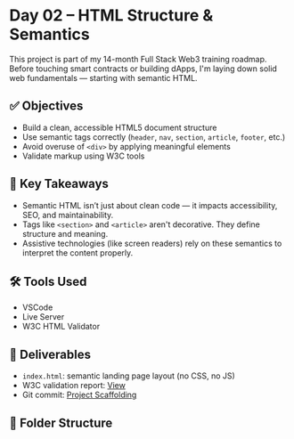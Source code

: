 # Day 02 – HTML Structure & Semantics

This project is part of my 14-month Full Stack Web3 training roadmap.  
Before touching smart contracts or building dApps, I'm laying down solid web fundamentals — starting with semantic HTML.

## ✅ Objectives

- Build a clean, accessible HTML5 document structure
- Use semantic tags correctly (`header`, `nav`, `section`, `article`, `footer`, etc.)
- Avoid overuse of `<div>` by applying meaningful elements
- Validate markup using W3C tools

## 🧠 Key Takeaways

- Semantic HTML isn’t just about clean code — it impacts accessibility, SEO, and maintainability.
- Tags like `<section>` and `<article>` aren't decorative. They define structure and meaning.
- Assistive technologies (like screen readers) rely on these semantics to interpret the content properly.

## 🛠️ Tools Used

- VSCode
- Live Server
- W3C HTML Validator

## 🔗 Deliverables

- `index.html`: semantic landing page layout (no CSS, no JS)
- W3C validation report: [View](https://validator.w3.org/nu/?doc=https%3A%2F%2Fraw.githubusercontent.com%2Froyweb3dev%2FFSWeb3%2Fmain%2F01-Web-Foundations%2FWeek1-HTML-CSS-Git%2FDay02-HTML-Structure-and-Semantics%2Findex.html)
- Git commit: [Project Scaffolding](https://github.com/royweb3dev/FSWeb3/commit/ddf789d2d887a2d1d57f07a7e37138093c12660a)

## 🧩 Folder Structure
